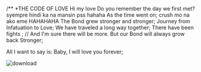 /**
*THE CODE OF LOVE
Hi my love
Do you remember the day we first met?
syempre hindi ka na mansin pss hahaha
As the time went on;
crush mo na ako eme HAHAHAHA
The Bond grew stronger and stronger;
Journey from Infatuation to Love;
We have traveled a long way together;
There have been fights ;
// And I'm sure there will be more.
But our Bond will always grow back Stronger;


All I want to say is:
Baby, I will love you forever;


![download](https://github.com/user-attachments/assets/bb7558b6-6dc7-49fc-9596-10ea8dacbdc3)
